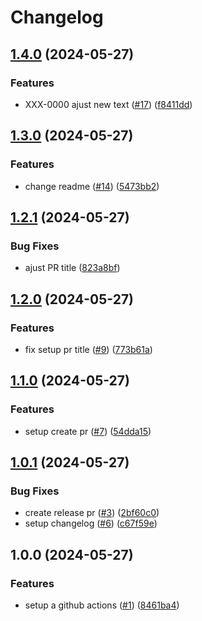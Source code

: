 # Changelog

## [1.4.0](https://github.com/guilhermetavares/release-train/compare/develop-v1.3.0...develop-v1.4.0) (2024-05-27)


### Features

* XXX-0000 ajust new text ([#17](https://github.com/guilhermetavares/release-train/issues/17)) ([f8411dd](https://github.com/guilhermetavares/release-train/commit/f8411ddf1730f6cfc0b497f5ee9c3604de6ecfde))

## [1.3.0](https://github.com/guilhermetavares/release-train/compare/develop-v1.2.1...develop-v1.3.0) (2024-05-27)


### Features

* change readme ([#14](https://github.com/guilhermetavares/release-train/issues/14)) ([5473bb2](https://github.com/guilhermetavares/release-train/commit/5473bb20956ad8d594d9c4b6aa25690cdfdbf65c))

## [1.2.1](https://github.com/guilhermetavares/release-train/compare/develop-v1.2.0...develop-v1.2.1) (2024-05-27)


### Bug Fixes

* ajust PR title ([823a8bf](https://github.com/guilhermetavares/release-train/commit/823a8bfc579da45c5600fa7bc72eb1e547fe8174))

## [1.2.0](https://github.com/guilhermetavares/release-train/compare/develop-v1.1.0...develop-v1.2.0) (2024-05-27)


### Features

* fix setup pr title ([#9](https://github.com/guilhermetavares/release-train/issues/9)) ([773b61a](https://github.com/guilhermetavares/release-train/commit/773b61a6ab6d8ab764b46fbd8eb1640869750660))

## [1.1.0](https://github.com/guilhermetavares/release-train/compare/develop-v1.0.1...develop-v1.1.0) (2024-05-27)


### Features

* setup create pr ([#7](https://github.com/guilhermetavares/release-train/issues/7)) ([54dda15](https://github.com/guilhermetavares/release-train/commit/54dda1556a1b3322513910cd87060e8e16394441))

## [1.0.1](https://github.com/guilhermetavares/release-train/compare/develop-v1.0.0...develop-v1.0.1) (2024-05-27)


### Bug Fixes

* create release pr ([#3](https://github.com/guilhermetavares/release-train/issues/3)) ([2bf60c0](https://github.com/guilhermetavares/release-train/commit/2bf60c0709fe83a80ad5f8e351c6478fb55f1846))
* setup changelog ([#6](https://github.com/guilhermetavares/release-train/issues/6)) ([c67f59e](https://github.com/guilhermetavares/release-train/commit/c67f59e3e14fe2213e023bc612294a6c4d204338))

## 1.0.0 (2024-05-27)


### Features

* setup a github actions ([#1](https://github.com/guilhermetavares/release-train/issues/1)) ([8461ba4](https://github.com/guilhermetavares/release-train/commit/8461ba47c4d88c41fa6c4cf8b56c2fe50e370d76))
